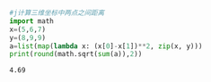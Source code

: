 

```python
#j计算三维坐标中两点之间距离
import math
x=(5,6,7)
y=(8,9,9)
a=list(map(lambda x: (x[0]-x[1])**2, zip(x, y)))
print(round(math.sqrt(sum(a)),2))
```

    4.69
    
